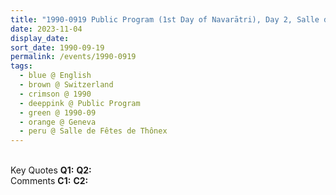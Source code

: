 ```yaml
---
title: "1990-0919 Public Program (1st Day of Navarātri), Day 2, Salle de Fêtes de Thônex, Geneva, Switzerland"
date: 2023-11-04
display_date: 
sort_date: 1990-09-19
permalink: /events/1990-0919
tags:
  - blue @ English
  - brown @ Switzerland
  - crimson @ 1990
  - deeppink @ Public Program
  - green @ 1990-09
  - orange @ Geneva
  - peru @ Salle de Fêtes de Thônex
---
```


<br>

<wave-list>
  <list-title color="DarkSeaGreen" width="55">Key Quotes</list-title>
  <list-item color="BlanchedAlmond" width="280"><b>Q1:</b> <i></i></list-item>
  <list-item color="Lavender" width="280"><b>Q2:</b> <i></i></list-item>
</wave-list>

<br>

<wave-list>
  <list-title color="DarkSeaGreen" width="55">Comments</list-title>
  <list-item color="BlanchedAlmond" width="280"><b>C1:</b> <i></i></list-item>
  <list-item color="Lavender" width="280"><b>C2:</b> <i></i></list-item>
</wave-list>